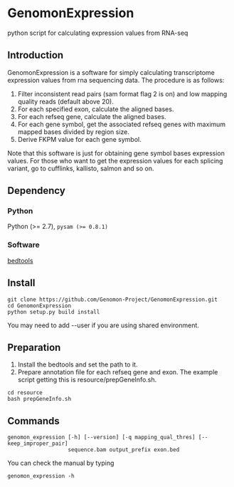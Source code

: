# GenomonExpression
python script for calculating expression values from RNA-seq

## Introduction

GenomonExpression is a software for simply calculating transcriptome expression values 
from rna sequencing data. The procedure is as follows:

1. Filter inconsistent read pairs (sam format flag 2 is on) and low mapping quality reads (default above 20).
2. For each specified exon, calculate the aligned bases.
3. For each refseq gene, calculate the aligned bases. 
4. For each gene symbol, get the associated refseq genes with maximum mapped bases divided by region size.
5. Derive FKPM value for each gene symbol.

Note that this software is just for obtaining gene symbol bases expression values.
For those who want to get the expression values for each splicing variant, go to cufflinks, kallisto, salmon and so on.

## Dependency

### Python
Python (>= 2.7), `pysam (>= 0.8.1)`

### Software
[bedtools](http://bedtools.readthedocs.org/en/latest/])

## Install

```
git clone https://github.com/Genomon-Project/GenomonExpression.git
cd GenomonExpression
python setup.py build install 
```

You may need to add --user if you are using shared environment.


## Preparation

1. Install the bedtools and set the path to it.
2. Prepare annotation file for each refseq gene and exon. The example script getting this is resource/prepGeneInfo.sh.

```
cd resource
bash prepGeneInfo.sh
```

## Commands

```
genomon_expression [-h] [--version] [-q mapping_qual_thres] [--keep_improper_pair] 
                   sequence.bam output_prefix exon.bed
```

You can check the manual by typing
```
genomon_expression -h
```

